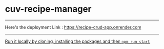 # cuv-recipe-manager

-------------

Here's the deployment Link : https://recipe-crud-app.onrender.com
<a href='https://recipe-crud-app.onrender.com' target="_blank">

-------------

Run it locally by cloning, installing the packages and then ```npm run start```

